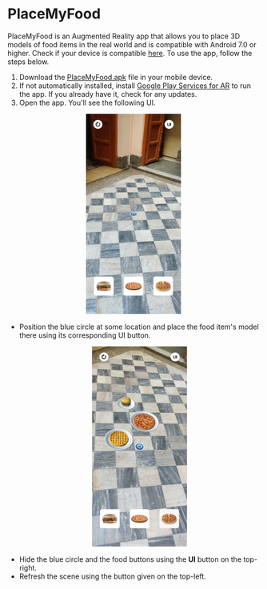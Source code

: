 # PlaceMyFood
PlaceMyFood is an Augmented Reality app that allows you to place 3D models of food items in the real world and is compatible with Android 7.0 or higher. Check if your device is compatible [here](https://developers.google.com/ar/devices). To use the app, follow the steps below.
1. Download the [PlaceMyFood.apk](./Builds/PlaceMyFood.apk) file in your mobile device.
2. If not automatically installed, install [Google Play Services for AR](https://play.google.com/store/apps/details?id=com.google.ar.core) to run the app. If you already have it, check for any updates.
3. Open the app. You'll see the following UI.
<p align="center">
    <img width = "190" height = "400" src = "https://github.com/pranshi112/PlaceMyFood/blob/main/Images/img1.jpeg">
</p>
<ul>
    <li> Position the blue circle at some location and place the food item's model there using its corresponding UI button.</li>
    <p align="center">
        <img width = "190" height = "400" src = "https://github.com/pranshi112/PlaceMyFood/blob/main/Images/img2.jpeg">
    </p>
    <li> Hide the blue circle and the food buttons using the <strong>UI</strong> button on the top-right.</li>
    <li> Refresh the scene using the button given on the top-left.</li>
</ul>
